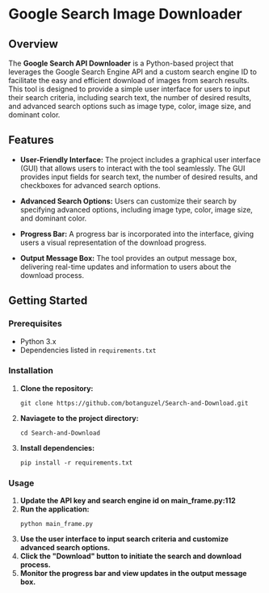 # Google Search Image Downloader

## Overview

The **Google Search API Downloader** is a Python-based project that leverages the Google Search Engine API and a custom search engine ID to facilitate the easy and efficient download of images from search results. This tool is designed to provide a simple user interface for users to input their search criteria, including search text, the number of desired results, and advanced search options such as image type, color, image size, and dominant color.

## Features

- **User-Friendly Interface:** The project includes a graphical user interface (GUI) that allows users to interact with the tool seamlessly. The GUI provides input fields for search text, the number of desired results, and checkboxes for advanced search options.

- **Advanced Search Options:** Users can customize their search by specifying advanced options, including image type, color, image size, and dominant color.

- **Progress Bar:** A progress bar is incorporated into the interface, giving users a visual representation of the download progress.

- **Output Message Box:** The tool provides an output message box, delivering real-time updates and information to users about the download process.

## Getting Started

### Prerequisites

- Python 3.x
- Dependencies listed in `requirements.txt`

### Installation

1. **Clone the repository:**

   ```
   git clone https://github.com/botanguzel/Search-and-Download.git
2. **Naviagete to the project directory:**

    ```
    cd Search-and-Download
3. **Install dependencies:**
    ```
    pip install -r requirements.txt

### Usage
1. **Update the API key and search engine id on main_frame.py:112**
3. **Run the application:**
   ```
   python main_frame.py
4. **Use the user interface to input search criteria and customize advanced search options.**
5. **Click the "Download" button to initiate the search and download process.**
6. **Monitor the progress bar and view updates in the output message box.**
